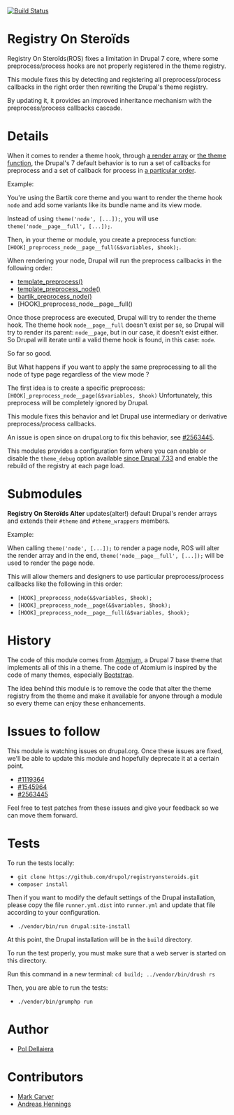 [![Build Status](https://travis-ci.org/drupol/registryonsteroids.svg?branch=7.x-1.x)](https://travis-ci.org/drupol/registryonsteroids)

# Registry On Steroïds

Registry On Steroïds(ROS) fixes a limitation in Drupal 7 core, where some preprocess/process hooks are not properly registered in the theme registry.

This module fixes this by detecting and registering all preprocess/process callbacks in the right order then rewriting the Drupal's theme registry.

By updating it, it provides an improved inheritance mechanism with the preprocess/process callbacks cascade.

# Details

When it comes to render a theme hook, through [a render array](https://www.drupal.org/docs/7/api/render-arrays/render-arrays-overview) or [the theme function](https://api.drupal.org/api/drupal/includes!theme.inc/function/theme/7.x), the Drupal's 7 default behavior is to run a set of callbacks for preprocess and a set of callback for process in [a particular order](https://api.drupal.org/api/drupal/includes!theme.inc/function/theme/7.x).

Example:

You're using the Bartik core theme and you want to render the theme hook `node` and add some variants like its bundle name and its view mode.

Instead of using `theme('node', [...]);`, you will use `theme('node__page__full', [...]);`.

Then, in your theme or module, you create a preprocess function: `[HOOK]_preprocess_node__page__full(&$variables, $hook);`.

When rendering your node, Drupal will run the preprocess callbacks in the following order:

* [template_preprocess()](https://api.drupal.org/api/drupal/includes%21theme.inc/function/template_preprocess/7.x)
* [template_preprocess_node()](https://api.drupal.org/api/drupal/modules%21node%21node.module/function/template_preprocess_node/7.x)
* [bartik_preprocess_node()](https://api.drupal.org/api/drupal/themes%21bartik%21template.php/function/bartik_preprocess_node/7.x)
* [HOOK]_preprocess_node__page__full()

Once those preprocess are executed, Drupal will try to render the theme hook.
The theme hook `node__page__full` doesn't exist per se, so Drupal will try to render its parent: `node__page`, but in our case, it doesn't exist either.
So Drupal will iterate until a valid theme hook is found, in this case: `node`.

So far so good.

But What happens if you want to apply the same preprocessing to all the node of type page regardless of the view mode ?

The first idea is to create a specific preprocess: `[HOOK]_preprocess_node__page(&$variables, $hook)`
Unfortunately, this preprocess will be completely ignored by Drupal.

This module fixes this behavior and let Drupal use intermediary or derivative preprocess/process callbacks.

An issue is open since on drupal.org to fix this behavior, see [#2563445](https://www.drupal.org/node/2563445).

This modules provides a configuration form where you can enable or disable the `theme_debug` option available [since Drupal 7.33](https://www.drupal.org/node/223440#theme-debug) and enable the rebuild of the registry at each page load.
             
# Submodules

**Registry On Steroïds Alter** updates(alter!) default Drupal's render arrays and extends their `#theme` and `#theme_wrappers` members.

Example:

When calling `theme('node', [...]);` to render a page node, ROS will alter the render array and in the end,
`theme('node__page__full', [...]);` will be used to render the page node.

This will allow themers and designers to use particular preprocess/process callbacks like the following in this order:

* `[HOOK]_preprocess_node(&$variables, $hook);`
* `[HOOK]_preprocess_node__page(&$variables, $hook);`
* `[HOOK]_preprocess_node__page__full(&$variables, $hook);`

# History

The code of this module comes from [Atomium](https://www.drupal.org/project/atomium), a Drupal 7 base theme that implements all of this in a theme.
The code of Atomium is inspired by the code of many themes, especially [Bootstrap](https://www.drupal.org/project/bootstrap).

The idea behind this module is to remove the code that alter the theme registry from the theme and make it available for anyone through a module so every theme can enjoy these enhancements.

# Issues to follow

This module is watching issues on drupal.org. Once these issues are fixed, we'll be able to update this module and hopefully deprecate it at a certain point.

* [#1119364](https://www.drupal.org/node/1119364)
* [#1545964](https://www.drupal.org/node/1545964)
* [#2563445](https://www.drupal.org/node/2563445)

Feel free to test patches from these issues and give your feedback so we can move them forward.

# Tests

To run the tests locally:

* `git clone https://github.com/drupol/registryonsteroids.git`
* `composer install`

Then if you want to modify the default settings of the Drupal installation, please copy the file `runner.yml.dist` into `runner.yml` and update that file according to your configuration.

* `./vendor/bin/run drupal:site-install`

At this point, the Drupal installation will be in the `build` directory.

To run the test properly, you must make sure that a web server is started on this directory.

Run this command in a new terminal: `cd build; ../vendor/bin/drush rs`

Then, you are able to run the tests:

* `./vendor/bin/grumphp run`

# Author

* [Pol Dellaiera](http://drupal.org/u/pol)

# Contributors

* [Mark Carver](https://www.drupal.org/u/markcarver)
* [Andreas Hennings](https://www.drupal.org/u/donquixote)
